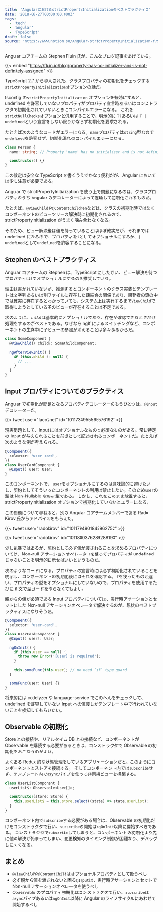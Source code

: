 ```yaml
---
title: 'AngularにおけるstrictPropertyInitializationのベストプラクティス'
date: '2018-06-27T00:00:00.000Z'
tags:
  - 'tech'
  - 'angular'
  - 'TypeScript'
draft: false
source: 'https://www.notion.so/Angular-strictPropertyInitialization-f798bd04a39e46d2a75a6266c2ee468d'
---
```


Angular コアチームの Stephen Fluin 氏が、こんなブログ記事をあげている。

{{< embed "https://fluin.io/blog/property-has-no-initializer-and-is-not-definitely-assigned" >}}

TypeScript 2.7 から導入された、クラスプロパティの初期化をチェックする`strictPropertyInitialization`オプションの話だ。

tsconfig の`strictPropertyInitialization` オプションを有効にすると、undefined を許容していないプロパティがプロパティ宣言時あるいはコンストラクタで初期化されていないときにコンパイルエラーになる。 これを`strictNullChecks`オプションと併用することで、明示的に `T?`あるいは `T | undefined`という宣言をしない限りかならず初期化を要求される。

たとえば次のようなコードがエラーになる。`name`プロパティは`string`型なので`undefined`を許容せず、初期化漏れのコンパイルエラーになる。

```typescript
class Person {
  name: string; // Property 'name' has no initializer and is not definitely assigned in the constructor.

  constructor() {}
}
```

この設定は安全な TypeScript を書くうえでかなり便利だが、Angular においては少し注意が必要である。

Angular で strictPropertyInitialization を使う上で問題になるのは、クラスプロパティのうち Angular のデコレーターによって遅延して初期化されるものだ。

たとえば、`@ViewChild`や`@ContentChildren`などは、クラスの初期化時ではなくコンポーネントのビューツリーの解決時に初期化されるので、strictPropertyInitialization がうまく噛み合わなくなる。

そのため、ビュー解決後は値を持っていることはほぼ確実だが、それまでは undefined になるので、プロパティを`?`としてオプショナルにするか、`| undefined`として`undefined`を許容することになる。

## Stephen のベストプラクティス

Angular コアチームの Stephen は、TypeScript にしたがい、ビュー解決を待つプロパティは`?`でオプショナルにするのを推奨している。

理由は書かれていないが、推測するとコンポーネントのクラス実装とテンプレートは文字列あるいは別ファイルに存在した疎結合の関係であり、開発者の頭の中では確実に存在するとわかっていても、システム上は実行するまで`ViewChild`で取得しようとしている子のビューが存在することは不定である。

次のように、`child`は基本的にオプショナルであり、存在が確認できるときだけ処理をするのがベストである。なぜなら ngIf によるスイッチングなど、コンポーネントの生存中に子ビューの参照が消えることは多々あるからだ。

```typescript
class SomeComponent {
  @ViewChild() child?: SomeChildComponent;

  ngAfterViewInit() {
    if (this.child != null) {
      // ...
    }
  }
}
```

## Input プロパティについてのプラクティス

Angular で初期化が問題となるプロパティデコレーターのもうひとつは、`@Input`デコレーターだ。

{{< tweet user="laco2net" id="1011734955565576192" >}}

現実問題として、Input にはオプショナルなものと必須なものがある。常に特定の Input が与えられることを前提として記述されるコンポーネントだ。たとえば次のような例が考えられる。

```typescript
@Component({
  selector: 'user-card',
})
class UserCardComponent {
  @Input() user: User;
}
```

このコンポーネントで、 `user`をオプショナルにするのは意味論的に避けたいし、契約としてそういったコンポーネントの利用は禁止したい。そのため`user`の型は Non-Nullable な`User`型である。 しかし、これをこのまま放置すると、strictPropertyInitialization オプションで初期化していないとエラーになる。

この問題について尋ねると、別の Angular コアチームメンバーである Rado Kirov 氏からアドバイスをもらえた。

{{< tweet user="radokirov" id="1011794901845962752" >}}

{{< tweet user="radokirov" id="1011800376289288193" >}}

少し乱暴ではあるが、契約として必ず値が渡されることを求めるプロパティについては、Non-null アサーションオペレータ `!`を使ってプロパティが undefined じゃないことを明示的に示せばいいというものだ。

次のようなコードになる。プロパティの宣言時には必ず初期化されていることを明示し、コンポーネントの初期化後にはそれを確認する。 `?`を使ったものと違い、プロパティの型をオプショナルにしていないので、プロパティを使用するたびに if 文で型ガードを作らなくてもよい。

親からの値が必須である Input プロパティについては、実行時アサーションとセットにした Non-null アサーションオペレータで解決するのが、現状のベストプラクティスになりそうだ。

```typescript
@Component({
  selector: 'user-card',
})
class UserCardComponent {
  @Input() user!: User;

  ngOnInit() {
    if (this.user == null) {
      throw new Error('[user] is required');
    }

    this.someFunc(this.user); // no need `if` type guard
  }

  someFunc(user: User) {}
}
```

将来的には codelyzer や language-service でこのへんをチェックして、undefined を許容していない Input への値渡しがテンプレート中で行われていないことを検知してもらいたい。

## Observable の初期化

Store との接続や、リアルタイム DB との接続など、コンポーネントが Observable を購読する必要があるときは、コンストラクタで Observable の初期化をおこなうのがよい。

よくある Redux 的な状態管理をしているアプリケーションだと、このようにコンポーネントとストアを接続する。 そしてコンポーネント内では`subscribe`せず、テンプレート内で`async`パイプを使って非同期ビューを構築する。

```typescript
class UserListComponent {
  userList$: Observable<User[]>;

  constructor(store: Store) {
    this.userList$ = this.store.select((state) => state.userList);
  }
}
```

コンポーネント内で`subscribe`する必要がある場合は、Observable の初期化だけをコンストラクタで行い、`subscribe`の開始は`ngOnInit`以降に開始すべきである。 コンストラクタで`subscribe`してしまうと、コンポーネントの初期化より先に値の解決が始まってしまい、変更検知のタイミング制御が困難なり、デバッグしにくくなる。

## まとめ

- `@ViewChild`や`@ContentChild`はオプショナルプロパティとして扱うべし
- 必ず親から値を渡されないと困る`@Input`は、実行時アサーションとセットで Non-null アサーションオペレータを使うべし
- Observable のプロパティ初期化はコンストラクタで行い、`subscribe`は`async`パイプあるいは`ngOnInit`以降に Angular のライフサイクルにあわせて開始するべし
